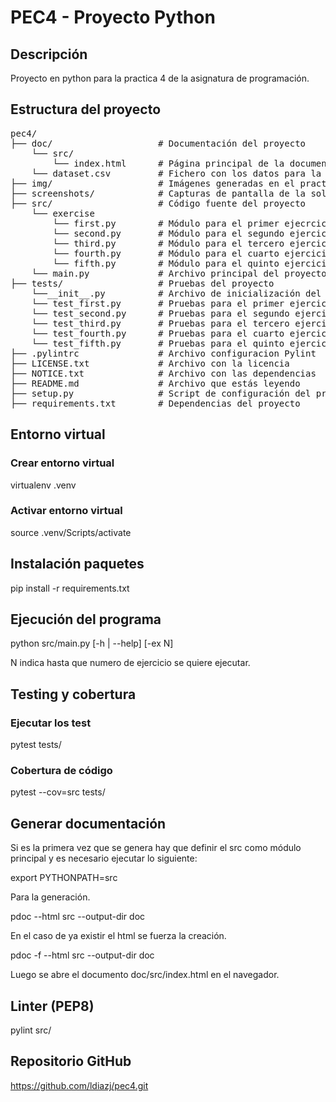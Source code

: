# PEC4 - Proyecto Python

## Descripción

Proyecto en python para la practica 4 de la asignatura de programación.

## Estructura del proyecto

<pre>
pec4/  
├── doc/                    # Documentación del proyecto  
    └── src/  
        └── index.html      # Página principal de la documentación  
    └── dataset.csv         # Fichero con los datos para la practica  
├── img/                    # Imágenes generadas en el practica  
├── screenshots/            # Capturas de pantalla de la solución  
├── src/                    # Código fuente del proyecto  
    └── exercise  
        └── first.py        # Módulo para el primer ejecrcicio  
        └── second.py       # Módulo para el segundo ejercicio  
        └── third.py        # Módulo para el tercero ejercicio  
        └── fourth.py       # Módulo para el cuarto ejercicio  
        └── fifth.py        # Módulo para el quinto ejercicio  
    └── main.py             # Archivo principal del proyecto  
├── tests/                  # Pruebas del proyecto  
    └──__init__.py          # Archivo de inicialización del paquete  
    └── test_first.py       # Pruebas para el primer ejercicio  
    └── test_second.py      # Pruebas para el segundo ejercicio  
    └── test_third.py       # Pruebas para el tercero ejercicio  
    └── test_fourth.py      # Pruebas para el cuarto ejercicio  
    └── test_fifth.py       # Pruebas para el quinto ejercicio  
├── .pylintrc               # Archivo configuracion Pylint  
├── LICENSE.txt             # Archivo con la licencia  
├── NOTICE.txt              # Archivo con las dependencias
├── README.md               # Archivo que estás leyendo  
├── setup.py                # Script de configuración del proyecto  
├── requirements.txt        # Dependencias del proyecto
</pre>

## Entorno virtual

### Crear entorno virtual

virtualenv .venv

### Activar entorno virtual

source .venv/Scripts/activate

## Instalación paquetes

pip install -r requirements.txt

## Ejecución del programa

python src/main.py [-h | --help] [-ex N]

N indica hasta que numero de ejercicio se quiere ejecutar.

## Testing y cobertura

### Ejecutar los test

pytest tests/

### Cobertura de código

pytest --cov=src tests/

## Generar documentación

Si es la primera vez que se genera hay que definir el src como módulo principal y es necesario ejecutar lo siguiente:

export PYTHONPATH=src

Para la generación.

pdoc --html src --output-dir doc

En el caso de ya existir el html se fuerza la creación.

pdoc -f --html src --output-dir doc

Luego se abre el documento doc/src/index.html en el navegador.

## Linter (PEP8)

pylint src/

## Repositorio GitHub

https://github.com/ldiazj/pec4.git
